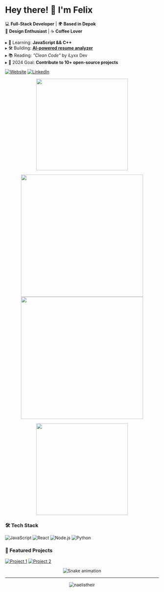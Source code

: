 # Hey there! 👋 I'm Felix

💻 **Full-Stack Developer** | 🌍 **Based in Depok**  
🎨 **Design Enthusiast** | ☕ **Coffee Lover**  

▸ 🧠 Learning: **JavaScript && C++**  
▸ 🛠️ Building: [**AI-powered resume analyzer**](https://github.com/iLyxx-Website)  
▸ 📚 Reading: _"Clean Code"_ by iLyxx Dev  
▸ 🎯 2024 Goal: **Contribute to 10+ open-source projects**  

[![Website](https://img.shields.io/badge/-Portfolio-FF7139?style=flat&logo=google-chrome&logoColor=white)](https://yourportfolio.com)
[![LinkedIn](https://img.shields.io/badge/-LinkedIn-0A66C2?style=flat&logo=linkedin&logoColor=white)](https://linkedin.com/in/yourprofile)

<p align="center">
  <img src="https://media.giphy.com/media/v1.Y2lkPTc5MGI3NjExcXp3d3VtZzB1Z3V6Y2J6Z3R4Z3R4Z3R4Z3R4Z3R4Z3R4Zw==/giphy.gif" width="300">
</p>

<p align="center">
  <img src="https://github-readme-stats.vercel.app/api?username=naelistheir&show_icons=true&theme=radical" width="400">
  <img src="https://github-readme-streak-stats.herokuapp.com/?user=naelistheir&theme=radical" width="400">
</p>

<p align="center">
  <img src="https://github-readme-stats.vercel.app/api/top-langs/?username=naelistheir&layout=compact&theme=dark" width="300">
</p>

### **🛠️ Tech Stack**
![JavaScript](https://img.shields.io/badge/-JavaScript-F7DF1E?style=flat&logo=javascript&logoColor=black)
![React](https://img.shields.io/badge/-React-61DAFB?style=flat&logo=react&logoColor=black)
![Node.js](https://img.shields.io/badge/-Node.js-339933?style=flat&logo=node.js&logoColor=white)
![Python](https://img.shields.io/badge/-Python-3776AB?style=flat&logo=python&logoColor=white)

### **🚀 Featured Projects**
[![Project 1](https://github-readme-stats.vercel.app/api/pin/?username=naelistheir&repo=iLyxx-Website&theme=dark)](https://github.com/naelistheir/iLyxx-Website)
[![Project 2](https://github-readme-stats.vercel.app/api/pin/?username=naelistheir&repo=iLyxx-Website&theme=dark)](https://github.com/naelistheir/iLyxx-Website)

<p align="center">
  <img src="https://github.com/naelistheir/naelistheir/blob/output/github-contribution-grid-snake.svg" alt="Snake animation">
</p>

---
<p align="center">
  <img src="https://komarev.com/ghpvc/?username=naelistheir&label=Profile%20views&color=0e75b6&style=flat" alt="naelistheir" />
</p>
